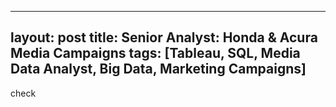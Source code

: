 
---
layout: post
title: Senior Analyst: Honda & Acura Media Campaigns
tags: [Tableau, SQL, Media Data Analyst, Big Data, Marketing Campaigns]
---

check
